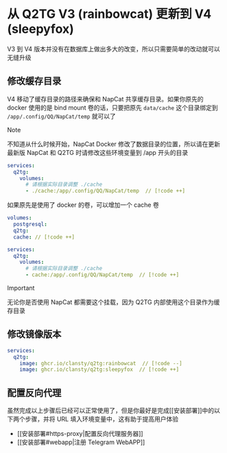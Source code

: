 # 从 Q2TG V3 (rainbowcat) 更新到 V4 (sleepyfox)

V3 到 V4 版本并没有在数据库上做出多大的改变，所以只需要简单的改动就可以无缝升级
## 修改缓存目录

V4 移动了缓存目录的路径来确保和 NapCat 共享缓存目录。如果你原先的 docker 使用的是 bind mount 卷的话，只要把原先 `data/cache` 这个目录绑定到 `/app/.config/QQ/NapCat/temp` 就可以了

> [!NOTE]
> 不知道从什么时候开始，NapCat Docker 修改了数据目录的位置，所以请在更新最新版 NapCat 和 Q2TG 时请修改这些环境变量到 /app 开头的目录

```yaml
services:
  q2tg:
    volumes:
      # 请根据实际目录调整 ./cache
      - ./cache:/app/.config/QQ/NapCat/temp  // [!code ++]
```

如果原先是使用了 docker 的卷，可以增加一个 cache 卷

```yaml
volumes:  
  postgresql:  
  q2tg:  
  cache: // [!code ++]

services:
  q2tg:
    volumes:
      # 请根据实际目录调整 ./cache
      - cache:/app/.config/QQ/NapCat/temp  // [!code ++]
```

> [!IMPORTANT]
> 无论你是否使用 NapCat 都需要这个挂载，因为 Q2TG 内部使用这个目录作为缓存目录
## 修改镜像版本

```yaml
services:
  q2tg:  
    image: ghcr.io/clansty/q2tg:rainbowcat  // [!code --]
    image: ghcr.io/clansty/q2tg:sleepyfox  // [!code ++]
```
## 配置反向代理

虽然完成以上步骤后已经可以正常使用了，但是你最好是完成[[安装部署]]中的以下两个步骤，并将 URL 填入环境变量中，这有助于提高用户体验

- [[安装部署#https-proxy|配置反向代理服务器]]
- [[安装部署#webapp|注册 Telegram WebAPP]]